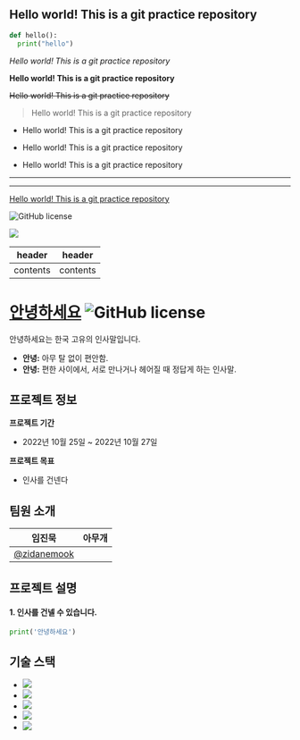 ## Hello world! This is a git practice repository

```python
def hello():
  print("hello")
```

*Hello world! This is a git practice repository*

**Hello world! This is a git practice repository**

~~Hello world! This is a git practice repository~~

> Hello world! This is a git practice repository

- Hello world! This is a git practice repository

+ Hello world! This is a git practice repository

* Hello world! This is a git practice repository

***

---

[Hello world! This is a git practice repository](https://google.com)

![GitHub license](https://img.shields.io/badge/license-MIT-blue.svg)

<img src = "https://img.shields.io/badge/license-MIT-blue.svg">

| header   | header   |
|---       |---       |
| contents | contents |




# [안녕하세요](https://github.com/zidanemook/hello) ![GitHub license](https://img.shields.io/badge/license-MIT-blue.svg)

안녕하세요는 한국 고유의 인사말입니다.

* **안녕:** 아무 탈 없이 편안함.
* **안녕:** 편한 사이에서, 서로 만나거나 헤어질 때 정답게 하는 인사말.

## 프로젝트 정보

**프로젝트 기간**
* 2022년 10월 25일 ~ 2022년 10월 27일

**프로젝트 목표**
* 인사를 건넨다

## 팀원 소개
| 임진묵 | 아무개 |
| -----| ---- |
| [@zidanemook](https://github.com/zidanemook) |  |

## 프로젝트 설명

#### 1. 인사를 건넬 수 있습니다.
```python
print('안녕하세요')
```

## 기술 스택
- <img src="https://img.shields.io/badge/React-61DAFB?style=flat-square&logo=React&logoColor=black">
- <img src="https://img.shields.io/badge/Spring-6DB33F?style=flat-square&logo=Spring&logoColor=white">
- <img src="https://img.shields.io/badge/JavaScript-323330?style=for-the-badge&logo=javascript&logoColor=F7DF1E">
- <img src="https://img.shields.io/badge/Lua-2C2D72?style=for-the-badge&logo=lua&logoColor=white">
- <img src="https://img.shields.io/badge/C%2B%2B-00599C?style=for-the-badge&logo=c%2B%2B&logoColor=white">